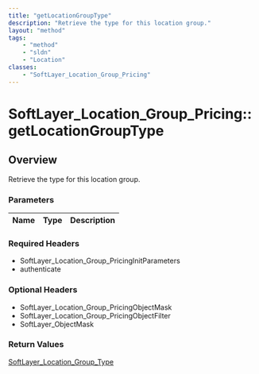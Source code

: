 ```yaml
---
title: "getLocationGroupType"
description: "Retrieve the type for this location group."
layout: "method"
tags:
    - "method"
    - "sldn"
    - "Location"
classes:
    - "SoftLayer_Location_Group_Pricing"
---
```

# SoftLayer_Location_Group_Pricing::getLocationGroupType
## Overview 
Retrieve the type for this location group.

### Parameters 
|Name | Type | Description |
| --- | --- | --- |


### Required Headers
* SoftLayer_Location_Group_PricingInitParameters
* authenticate

### Optional Headers
* SoftLayer_Location_Group_PricingObjectMask
* SoftLayer_Location_Group_PricingObjectFilter
* SoftLayer_ObjectMask

### Return Values
<a href='/reference/datatypes/SoftLayer_Location_Group_Type'>SoftLayer_Location_Group_Type </a>


